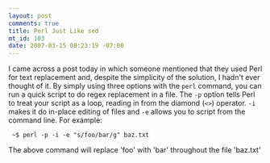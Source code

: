 ```yaml
--- 
layout: post
comments: true
title: Perl Just Like sed
mt_id: 103
date: 2007-03-15 08:23:19 -07:00
---
```

I came across a post today in which someone mentioned that they used Perl for text replacement and, despite the simplicity of the solution, I hadn't ever thought of it.  By simply using three options with the `perl` command, you can run a quick script to do regex replacement in a file.  The `-p` option tells Perl to treat your script as a loop, reading in from the diamond (`<>`) operator.  `-i` makes it do in-place editing of files and `-e` allows you to script from the command line.  For example:

<code><pre>
~$ perl -p -i -e "s/foo/bar/g" baz.txt
</code></pre>

The above command will replace 'foo' with 'bar' throughout the file 'baz.txt'
